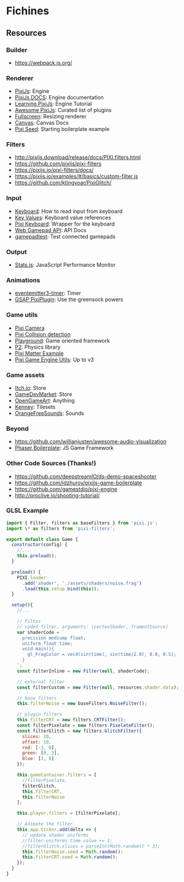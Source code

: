 # Fichines

## Resources

### Builder

- https://webpack.js.org/

### Renderer

- [PixiJs](http://www.pixijs.com/): Engine
- [PixiJs DOCS](http://pixijs.download/release/docs/index.html): Engine documentation
- [Learning PixiJs](https://github.com/kittykatattack/learningPixi): Engine Tutorial
- [Awesome PixiJs](https://github.com/cursedcoder/awesome-pixijs): Curated list of plugins
- [Fullscreen](https://github.com/pixijs/pixi.js/wiki/v4-Tips%2C-Tricks%2C-and-Pitfalls#resizing-renderer): Resizing renderer
- [Canvas](https://www.html5canvastutorials.com/): Canvas Docs
- [Pixi Seed](https://github.com/edwinwebb/pixi-seed/): Starting boilerplate example

### Filters

- http://pixijs.download/release/docs/PIXI.filters.html
- https://github.com/pixijs/pixi-filters
- https://pixijs.io/pixi-filters/docs/
- https://pixijs.io/examples/#/basics/custom-filter.js
- https://github.com/ktingvoar/PixiGlitch/

### Input

- [Keyboard](https://github.com/kittykatattack/learningPixi#keyboard): How to read input from keyboard
- [Key Values](https://developer.mozilla.org/en-US/docs/Web/API/KeyboardEvent/key/Key_Values): Keyboard value references
- [Pixi Keyboard](https://github.com/Nazariglez/pixi-keyboard): Wrapper for the keyboard
- [Web Gamepad API](https://developer.mozilla.org/en-US/docs/Web/API/Gamepad): API Docs
- [gamepadtest](http://luser.github.io/gamepadtest/): Test connected gamepads

### Output

- [Stats.js](https://github.com/mrdoob/stats.js/): JavaScript Performance Monitor

### Animations

- [eventemitter3-timer](https://soimy.github.io/eventemitter3-timer/): Timer
- [GSAP PixiPlugin](https://greensock.com/docs/Plugins/PixiPlugin): Use the greensock powers

### Game utils

- [Pixi Camera](https://github.com/davidfig/pixi-viewport)
- [Pixi Collision detection](https://davidfig.github.io/intersects/)
- [Playground](http://playgroundjs.com/): Game oriented framework
- [P2](https://github.com/schteppe/p2.js/): Physics library
- [Pixi Matter Example](https://codepen.io/colormono/pen/wQWjEv)
- [Pixi Game Engine Utils](https://github.com/kittykatattack/hexi#setupfunction): Up to v3

### Game assets

- [Itch.io](https://itch.io/): Store
- [GameDevMarket](https://www.gamedevmarket.net): Store
- [OpenGameArt](http://opengameart.org): Anything
- [Kenney](https://www.kenney.nl/assets): Tilesets
- [OrangeFreeSounds](http://www.orangefreesounds.com/): Sounds

### Beyond

- https://github.com/willianjusten/awesome-audio-visualization
- [Phaser Boilerplate](https://github.com/lean/phaser-es6-webpack): JS Game Framework

### Other Code Sources (Thanks!)

- https://github.com/deepstreamIO/ds-demo-spaceshooter
- https://github.com/idzhurov/pixijs-game-boilerplate
- https://github.com/gamestdio/pixi-engine
- http://proclive.io/shooting-tutorial/

### GLSL Example

```js
import { Filter, filters as baseFilters } from 'pixi.js';
import \* as filters from 'pixi-filters';

export default class Game {
  constructor(config) {
    //...
    this.preload();
  }

  preload() {
    PIXI.loader
      .add('shader', './assets/shaders/noise.frag')
      .load(this.setup.bind(this));
  }

  setup(){
    //...

    // Filtes
    // coded filter, arguments: (vertexShader, framentSource)
    var shaderCode = `
      precision mediump float;
      uniform float time;
      void main(){
        gl_FragColor = vec4(sin(time), sin(time/2.0), 0.0, 0.5);
      }
    `;
    const filterInline = new Filter(null, shaderCode);

    // external filter
    const filterCustom = new Filter(null, resources.shader.data);

    // base filters
    this.filterNoise = new baseFilters.NoiseFilter();

    // plugin filters
    this.filterCRT = new filters.CRTFilter();
    const filterPixelate = new filters.PixelateFilter();
    const filterGlitch = new filters.GlitchFilter({
      slices: 10,
      offset: 10,
      red: [-3, 0],
      green: [0, 3],
      blue: [3, 0]
    });

    this.gameContainer.filters = [
      //filterPixelate,
      filterGlitch,
      this.filterCRT,
      this.filterNoise
    ];

    this.player.filters = [filterPixelate];

    // Animate the filter
    this.app.ticker.add(delta => {
      // update shader uniforms
      //filter.uniforms.time.value += 1;
      //filterGlitch.slices = parseInt(Math.random() * 3);
      this.filterNoise.seed = Math.random();
      this.filterCRT.seed = Math.random();
    });
  }
}

```
